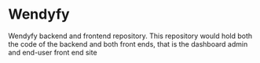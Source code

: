 # Wendyfy
Wendyfy backend and frontend repository. This repository would hold both the code of the backend and both front ends, that is the dashboard admin and end-user front end site
